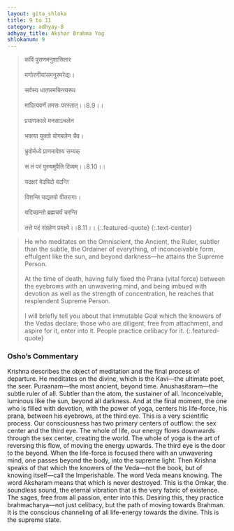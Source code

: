 ```yaml
---
layout: gita_shloka
title: 9 to 11
category: adhyay-8
adhyay_title: Akṣhar Brahma Yog
shlokanum: 9
---
```


> कविं पुराणमनुशासितार<br><br>मणोरणीयांसमनुस्मरेद्यः।<br><br>सर्वस्य धातारमचिन्त्यरूप<br><br>मादित्यवर्णं तमसः परस्तात्।।8.9।।<br><br>प्रयाणकाले मनसाऽचलेन<br><br>भक्त्या युक्तो योगबलेन चैव।<br><br>भ्रुवोर्मध्ये प्राणमावेश्य सम्यक्<br><br>स तं परं पुरुषमुपैति दिव्यम्।।8.10।।<br><br>यदक्षरं वेदविदो वदन्ति<br><br>विशन्ति यद्यतयो वीतरागाः।<br><br>यदिच्छन्तो ब्रह्मचर्यं चरन्ति<br><br>तत्ते पदं संग्रहेण प्रवक्ष्ये।।8.11।।
{:.featured-quote}
{:.text-center}

> He who meditates on the Omniscient, the Ancient, the Ruler, subtler than the subtle, the Ordainer of everything, of inconceivable form, effulgent like the sun, and beyond darkness—he attains the Supreme Person.<br><br>At the time of death, having fully fixed the Prana (vital force) between the eyebrows with an unwavering mind, and being imbued with devotion as well as the strength of concentration, he reaches that resplendent Supreme Person.<br><br>I will briefly tell you about that immutable Goal which the knowers of the Vedas declare; those who are diligent, free from attachment, and aspire for it, enter into it. People practice celibacy for it.
{:.featured-quote}

### Osho’s Commentary
Krishna describes the object of meditation and the final process of departure.
He meditates on the divine, which is the Kavi—the ultimate poet, the seer. Puraanam—the most ancient, beyond time. Anushasitaram—the subtle ruler of all. Subtler than the atom, the sustainer of all. Inconceivable, luminous like the sun, beyond all darkness.
And at the final moment, the one who is filled with devotion, with the power of yoga, centers his life-force, his prana, between his eyebrows, at the third eye. This is a very scientific process. Our consciousness has two primary centers of outflow: the sex center and the third eye. The whole of life, our energy flows downwards through the sex center, creating the world. The whole of yoga is the art of reversing this flow, of moving the energy upwards. The third eye is the door to the beyond. When the life-force is focused there with an unwavering mind, one passes beyond the body, into the supreme light.
Then Krishna speaks of that which the knowers of the Veda—not the book, but of knowing itself—call the Imperishable. The word Veda means knowing. The word Aksharam means that which is never destroyed. This is the Omkar, the soundless sound, the eternal vibration that is the very fabric of existence. The sages, free from all passion, enter into this. Desiring this, they practice brahmacharya—not just celibacy, but the path of moving towards Brahman. It is the conscious channeling of all life-energy towards the divine. This is the supreme state.
